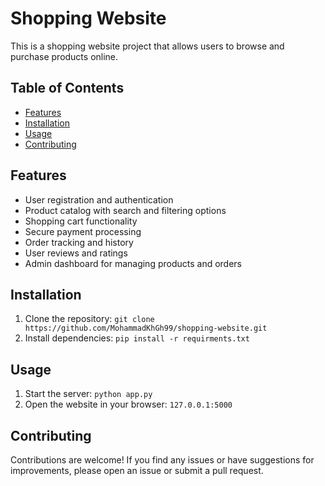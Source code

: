 # Shopping Website

This is a shopping website project that allows users to browse and purchase products online.

## Table of Contents

- [Features](#features)
- [Installation](#installation)
- [Usage](#usage)
- [Contributing](#contributing)

## Features

- User registration and authentication
- Product catalog with search and filtering options
- Shopping cart functionality
- Secure payment processing
- Order tracking and history
- User reviews and ratings
- Admin dashboard for managing products and orders

## Installation

1. Clone the repository: `git clone https://github.com/MohammadKhGh99/shopping-website.git`
2. Install dependencies: `pip install -r requirments.txt`

## Usage

1. Start the server: `python app.py`
2. Open the website in your browser: `127.0.0.1:5000`

## Contributing

Contributions are welcome! If you find any issues or have suggestions for improvements, please open an issue or submit a pull request.
<!-- 
## License

This project is licensed under the [MIT License](LICENSE). -->